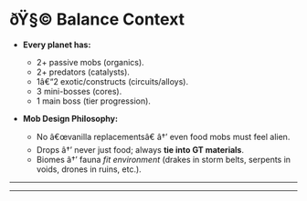 ﻿# ðŸ§© Balance Context

- **Every planet has:**

  - 2+ passive mobs (organics).
  - 2+ predators (catalysts).
  - 1â€“2 exotic/constructs (circuits/alloys).
  - 3 mini-bosses (cores).
  - 1 main boss (tier progression).

- **Mob Design Philosophy:**

  - No â€œvanilla replacementsâ€ â†’ even food mobs must feel alien.
  - Drops â†’ never just food; always **tie into GT materials**.
  - Biomes â†’ fauna _fit environment_ (drakes in storm belts, serpents in voids, drones in ruins, etc.).

---

---

